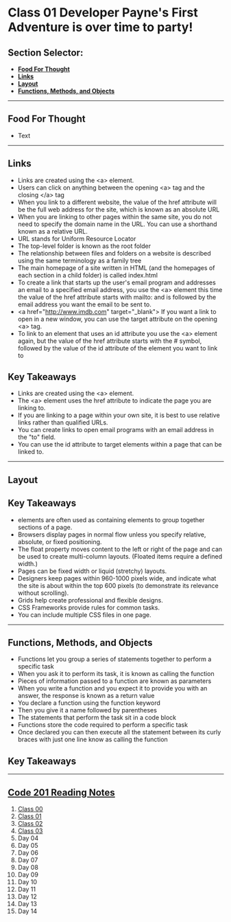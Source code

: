 # **Class 01 Developer Payne's First Adventure is over time to party!**

## **Section Selector**:
  - [**Food For Thought**](#food-for-thought)
  - [**Links**](#links)
  - [**Layout**](#layout)
  - [**Functions, Methods, and Objects**](#functions-methods-and-objects)

---

## **Food For Thought**
- Text

---

## **Links**
- Links are created using the <a\> element.
- Users can click on anything between the opening <a\> tag and the closing </a\> tag
- When you link to a different website, the value of the href attribute will be the full web address for the site, which is known as an absolute URL
- When you are linking to other pages within the same site, you do not need to specify the domain name in the URL. You can use a shorthand known as a relative URL.
- URL stands for Uniform Resource Locator
- The top-level folder is known as the root folder 
- The relationship between files and folders on a website is described using the same terminology as a family tree
- The main homepage of a site written in HTML (and the homepages of each section in a child folder) is called index.html
- To create a link that starts up the user's email program and addresses an email to a specified email address, you use the <a\> element this time the value of the href attribute starts with mailto: and is followed by the email address you want the email to be sent to.
- <a href="http://www.imdb.com" target="_blank"\> If you want a link to open in a new window, you can use the target attribute on the opening <a\> tag.
- To link to an element that uses an id attribute you use the <a\> element again, but the value of the href attribute starts with the # symbol, followed by the value of the id attribute of the element you want to link to



## **Key Takeaways**
- Links are created using the <a\> element.
- The <a\> element uses the href attribute to indicate the page you are linking to.
- If you are linking to a page within your own site, it is best to use relative links rather than qualified URLs.
- You can create links to open email programs with an email address in the "to" field.
- You can use the id attribute to target elements within a page that can be linked to.  

---

## **Layout**

## **Key Takeaways**
- <div> elements are often used as containing elements to group together sections of a page.
- Browsers display pages in normal flow unless you specify relative, absolute, or fixed positioning.
- The float property moves content to the left or right of the page and can be used to create multi-column layouts. (Floated items require a defined width.)
- Pages can be fixed width or liquid (stretchy) layouts.
- Designers keep pages within 960-1000 pixels wide, and indicate what the site is about within the top 600 pixels (to demonstrate its relevance without scrolling).
- Grids help create professional and flexible designs. 
- CSS Frameworks provide rules for common tasks. 
- You can include multiple CSS files in one page.

---

## **Functions, Methods, and Objects**
- Functions let you group a series of statements together to perform a specific task
- When you ask it to perform its task, it is known as calling the function
- Pieces of information passed to a function are known as parameters
- When you write a function and you expect it to provide you with an answer, the response is known as a return value
- You declare a function using the function keyword 
- Then you give it a name followed by parentheses 
- The statements that perform the task sit in a code block 
- Functions store the code required to perform a specific task 
- Once declared you can then execute all the statement between its curly braces with just one line know as calling the function 

## **Key Takeaways**

---

## [**Code 201 Reading Notes**](/201/201homepage.md)
  1. [Class 00](../class-01.md)
  2. [Class 01](../class-02.md)
  3. [Class 02](../class-03.md)
  4. [Class 03](../class-04.html)
  5. Day 04
  6. Day 05
  7. Day 06
  8. Day 07
  9. Day 08
  10. Day 09
  11. Day 10
  12. Day 11
  13. Day 12
  14. Day 13
  15. Day 14
<!-- DrP E-Sign Up, Up, Down, Down, Left, Right, Left, Right, B, A, Start -->
